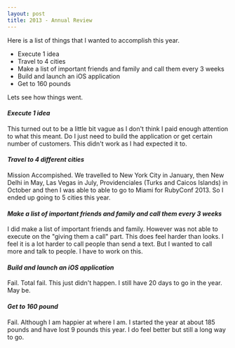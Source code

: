 ```yaml
---
layout: post
title: 2013 - Annual Review
---
```


Here is a list of things that I wanted to accomplish this year.

* Execute 1 idea
* Travel to 4 cities
* Make a list of important friends and family and call them every 3 weeks
* Build and launch an iOS application
* Get to 160 pounds

Lets see how things went.

#### _Execute 1 idea_
This turned out to be a little bit vague as I don't think I paid enough attention to what this meant. Do I just need to build the application or get certain number of customers. This didn't work as I had expected it to.

#### _Travel to 4 different cities_

Mission Accompished. We travelled to New York City in January, then New Delhi in May, Las Vegas in July, Providenciales (Turks and Caicos Islands) in October and then I was able to able to go to Miami for RubyConf 2013. So I ended up going to 5 cities this year.

#### _Make a list of important friends and family and call them every 3 weeks_

I did make a list of important friends and family. However was not able to execute on the "giving them a call" part. This does feel harder than looks. I feel it is a lot harder to call people than send a text. But I wanted to call more and talk to people. I have to work on this.

#### _Build and launch an iOS application_

Fail. Total fail. This just didn't happen. I still have 20 days to go in the year. May be.

#### _Get to 160 pound_

Fail. Although I am happier at where I am. I started the year at about 185 pounds and have lost 9 pounds this year. I do feel better but still a long way to go.
